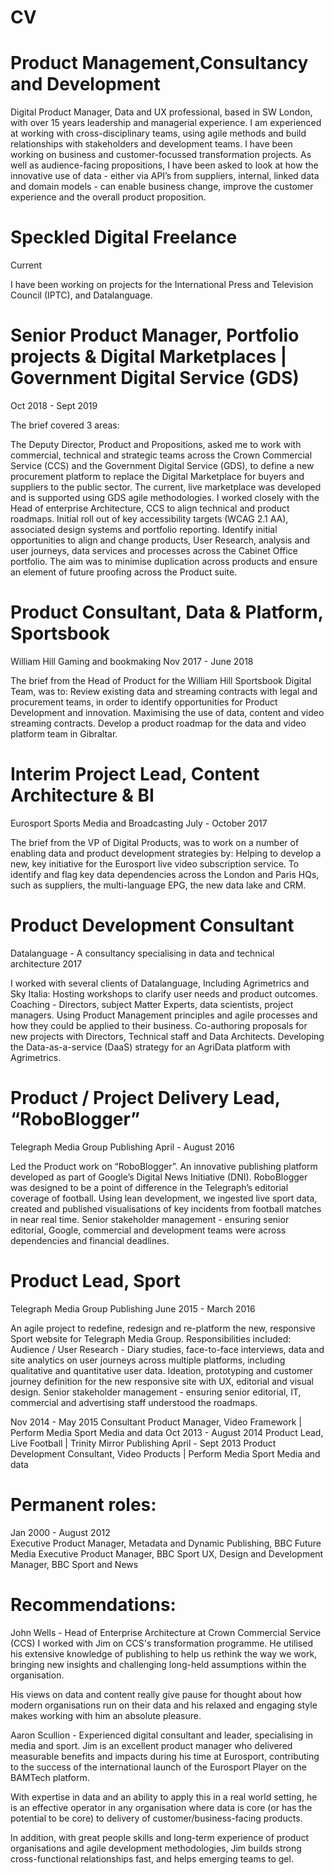 # CV
# Product Management,Consultancy and Development
Digital Product Manager, Data and UX professional, based in SW London, with over 15 years leadership and managerial experience. 
I am experienced at working with cross-disciplinary teams, using agile methods and build relationships with stakeholders and development teams. I have been working on business and customer-focussed transformation projects. 
As well as audience-facing propositions, I have been asked to look at how the innovative use of data - either via API’s from suppliers, internal, linked data and domain models - can enable business change, improve the customer experience and the overall product proposition. 

# Speckled Digital Freelance 
Current

I have been working on projects for the International Press and Television Council (IPTC), and Datalanguage.

# Senior Product Manager, Portfolio projects & Digital Marketplaces | Government Digital Service (GDS)
Oct 2018 - Sept 2019	

The brief covered 3 areas: 

The Deputy Director, Product and Propositions, asked me to work with commercial, technical and strategic teams across the Crown Commercial Service (CCS) and the Government Digital Service (GDS), to define a new procurement platform to replace the Digital Marketplace for buyers and suppliers to the public sector. 
The current, live marketplace was developed and is supported using GDS agile methodologies.
I worked closely with the Head of enterprise Architecture, CCS to align technical and product roadmaps. 
Initial roll out of key accessibility targets (WCAG 2.1 AA), associated design systems and portfolio reporting.
Identify initial opportunities to align and change products, User Research, analysis and user journeys, data services and processes across the Cabinet Office portfolio. The aim was to minimise duplication across products and ensure an element of future proofing across the Product suite.

# Product Consultant, Data & Platform, Sportsbook
William Hill Gaming and bookmaking
Nov 2017 - June 2018

The brief from the Head of Product for the William Hill Sportsbook Digital Team, was to:
Review existing data and streaming contracts with legal and procurement teams, in order to identify opportunities for Product Development and innovation. Maximising the use of data, content and video streaming contracts. 
Develop a product roadmap for the data and video platform team in Gibraltar.

# Interim Project Lead, Content Architecture & BI
Eurosport Sports Media and Broadcasting
July - October 2017	 

The brief from the VP of Digital Products, was to work on a number of enabling data and product development strategies by: 
Helping to develop a new, key initiative for the Eurosport live video subscription service.
To identify and flag key data dependencies across the London and Paris HQs, such as suppliers, the multi-language EPG, the new data lake and CRM. 

# Product Development Consultant
Datalanguage - A consultancy specialising in data and technical architecture
2017			

I worked with several clients of Datalanguage, Including Agrimetrics and Sky Italia:
Hosting workshops to clarify user needs and product outcomes.
Coaching - Directors, subject Matter Experts, data scientists, project managers. Using Product Management principles and agile processes and how they could be applied to their business.
Co-authoring proposals for new projects with Directors, Technical staff and Data Architects.
Developing the Data-as-a-service (DaaS) strategy for an AgriData platform with Agrimetrics.

# Product / Project Delivery Lead, “RoboBlogger”
Telegraph Media Group Publishing 
April - August 2016	

Led the Product work on “RoboBlogger”. An innovative publishing platform developed as part of Google’s Digital News Initiative (DNI). 
RoboBlogger was designed to be a point of difference in the Telegraph’s editorial coverage of football. 
Using lean development, we ingested live sport data, created and published visualisations of key incidents from football matches in near real time. 
Senior stakeholder management - ensuring senior editorial, Google, commercial and development teams were across dependencies and financial deadlines.

# Product Lead, Sport
Telegraph Media Group Publishing
June 2015  - March 2016	

An agile project to redefine, redesign and re-platform the new, responsive Sport website for Telegraph Media Group. Responsibilities included:
Audience / User Research - Diary studies, face-to-face interviews, data and site analytics on user journeys across multiple platforms, including qualitative and quantitative user data.
Ideation, prototyping and customer journey definition for the new responsive site with UX, editorial and visual design.
Senior stakeholder management - ensuring senior editorial, IT, commercial and advertising staff understood the roadmaps.

Nov 2014  - May 2015	Consultant Product Manager, Video Framework | Perform Media Sport Media and data 
Oct 2013 - August 2014 	Product Lead, Live Football | Trinity Mirror Publishing
April - Sept 2013		Product Development Consultant, Video Products | Perform Media Sport Media and data 

# Permanent roles: 

Jan 2000 - August 2012	
Executive Product Manager, Metadata and Dynamic Publishing, BBC Future Media
Executive Product Manager, BBC Sport
UX, Design and Development Manager, BBC Sport and News

# Recommendations:

John Wells - Head of Enterprise Architecture at Crown Commercial Service (CCS)
I worked with Jim on CCS's transformation programme. He utilised his extensive knowledge of publishing to help us rethink the way we work, bringing new insights and challenging long-held assumptions within the organisation. 

His views on data and content really give pause for thought about how modern organisations run on their data and his relaxed and engaging style makes working with him an absolute pleasure.

Aaron Scullion - Experienced digital consultant and leader, specialising in media and sport.
Jim is an excellent product manager who delivered measurable benefits and impacts during his time at Eurosport, contributing to the success of the international launch of the Eurosport Player on the BAMTech platform. 

With expertise in data and an ability to apply this in a real world setting, he is an effective operator in any organisation where data is core (or has the potential to be core) to delivery of customer/business-facing products. 

In addition, with great people skills and long-term experience of product organisations and agile development methodologies, Jim builds strong cross-functional relationships fast, and helps emerging teams to gel.


